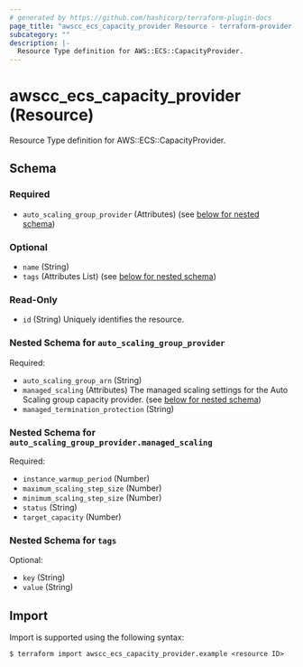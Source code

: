 ```yaml
---
# generated by https://github.com/hashicorp/terraform-plugin-docs
page_title: "awscc_ecs_capacity_provider Resource - terraform-provider-awscc"
subcategory: ""
description: |-
  Resource Type definition for AWS::ECS::CapacityProvider.
---
```


# awscc_ecs_capacity_provider (Resource)

Resource Type definition for AWS::ECS::CapacityProvider.



<!-- schema generated by tfplugindocs -->
## Schema

### Required

- `auto_scaling_group_provider` (Attributes) (see [below for nested schema](#nestedatt--auto_scaling_group_provider))

### Optional

- `name` (String)
- `tags` (Attributes List) (see [below for nested schema](#nestedatt--tags))

### Read-Only

- `id` (String) Uniquely identifies the resource.

<a id="nestedatt--auto_scaling_group_provider"></a>
### Nested Schema for `auto_scaling_group_provider`

Required:

- `auto_scaling_group_arn` (String)
- `managed_scaling` (Attributes) The managed scaling settings for the Auto Scaling group capacity provider. (see [below for nested schema](#nestedatt--auto_scaling_group_provider--managed_scaling))
- `managed_termination_protection` (String)

<a id="nestedatt--auto_scaling_group_provider--managed_scaling"></a>
### Nested Schema for `auto_scaling_group_provider.managed_scaling`

Required:

- `instance_warmup_period` (Number)
- `maximum_scaling_step_size` (Number)
- `minimum_scaling_step_size` (Number)
- `status` (String)
- `target_capacity` (Number)



<a id="nestedatt--tags"></a>
### Nested Schema for `tags`

Optional:

- `key` (String)
- `value` (String)

## Import

Import is supported using the following syntax:

```shell
$ terraform import awscc_ecs_capacity_provider.example <resource ID>
```
